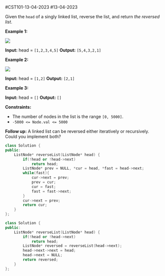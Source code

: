 #CST101-13-04-2023 
#13-04-2023


Given the `head` of a singly linked list, reverse the list, and return _the reversed list_.

**Example 1:**

![](https://assets.leetcode.com/uploads/2021/02/19/rev1ex1.jpg)

**Input:** head = `[1,2,3,4,5]`
**Output:** `[5,4,3,2,1]`

**Example 2:**

![](https://assets.leetcode.com/uploads/2021/02/19/rev1ex2.jpg)

**Input:** head = `[1,2]`
**Output:** `[2,1]`

**Example 3:**

**Input:** head = `[]`
**Output:** `[]`

**Constraints:**

-   The number of nodes in the list is the range `[0, 5000]`.
-   `-5000 <= Node.val <= 5000`

**Follow up:** A linked list can be reversed either iteratively or recursively. Could you implement both?



```cpp
class Solution {
public:
    ListNode* reverseList(ListNode* head) {
        if(!head or !head->next)
            return head;
        ListNode* prev = NULL, *cur = head, *fast = head->next;
        while(fast){
            cur->next = prev;
            prev = cur;
            cur = fast;
            fast = fast->next;
        }
        cur->next = prev;
        return cur;
    }
};
```


```cpp
class Solution {
public:
    ListNode* reverseList(ListNode* head) {
        if(!head or !head->next)
            return head;
        ListNode* reversed = reverseList(head->next);
        head->next->next = head;
        head->next = NULL;
        return reversed;
    }
};
```